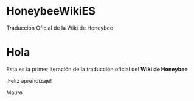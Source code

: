 # HoneybeeWikiES
Traducción Oficial de la Wiki de Honeybee

Hola
====

Esta es la primer iteración de la traducción oficial del **Wiki de Honeybee**

¡Feliz aprendizaje!

Mauro
